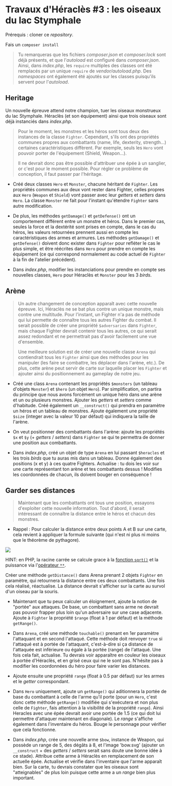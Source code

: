 # Travaux d'Héraclès #3 : les oiseaux du lac Stymphale
 
Prérequis : cloner ce *repository*.

Fais un `composer install`

> Tu remarqueras que les fichiers *composer.json* et *composer.lock* sont déjà présents, et que l'*autoload* est configuré dans *composer.json*. Ainsi, dans *index.php*, les `require` multiples des classes ont été remplacés par un unique `require` de *vendor/autoload.php*. Des *namespaces* ont également été ajoutés sur les classes puisqu'ils servent pour l'*autoload*. 

## Heritage

Un nouvelle épreuve attend notre champion, tuer les oiseaux monstrueux du lac Stymphale. Héraclès (et son équipement) ainsi que trois oiseaux sont déjà instanciés dans *index.php*.

> Pour le moment, les monstres et les héros sont tous deux des instances de la classe `Fighter`. Cependant, s'ils ont des propriétés communes propres aux combattants (name, life, dexterity, strength...) certaines caractéristiques diffèrent. Par exemple, seuls les `Hero` vont pouvoir porter de l'équipement (Shield, Weapon...).
>
> Il ne devrait donc pas être possible d'attribuer une épée à un sanglier, or c'est pour le moment possible. Pour régler ce problème de conception, il faut passer par l'héritage.

- Créé deux classes `Hero` et `Monster`, chacune héritant de `Fighter`. Les propriétés communes aux deux vont rester dans Fighter, celles propres aux `Hero` (`Weapon` et `Shield`) vont passer avec leur *getters* et *setters* dans `Hero`. La classe `Monster` ne fait pour l'instant qu'étendre `Fighter` sans autre modification.
- De plus, les méthodes `getDamage()` et `getDefense()` ont un comportement différent entre un monstre et héros. Dans le premier cas, seules la force et la dextérité sont prises en compte, dans le cas du héros, les valeurs retournées prennent aussi en compte les caractéristiques des armes et armures. Les méthodes `getDamage()` et `getDefense()` doivent donc exister dans `Fighter` pour refléter le cas le plus simple, et être réécrites dans `Hero` pour prendre en compte les équipement (ce qui correspond normalement au code actuel de `Fighter` à la fin de l'atelier précédent).

- Dans *index.php*, modifier les instanciations pour prendre en compte ses nouvelles classes, `Hero` pour Héraclès et `Monster` pour les 3 *birds*.

## Arène

> Un autre changement de conception apparaît avec cette nouvelle épreuve. Ici, Héraclès ne se bat plus contre un unique monstre, mais contre une multitude. Pour l'instant, un Fighter n'a pas de méthode qui lui permette de connaître tous les autres Fighter du combat. Il serait possible de créer une propriété `$adversaries` dans `Fighter`, mais chaque Fighter devrait contenir tous les autres, ce qui serait assez redondant et ne permettrait pas d'avoir facilement une vue d'ensemble. 
>
> Une meilleure solution est de créer une nouvelle classe `Arena` qui contiendrait tous les `Fighter` ainsi que des méthodes pour les manipuler (les faire se combattre, les déplacer dans l'arène, etc.). De plus, cette arène peut servir de carte sur laquelle placer les `Fighter` et ajouter ainsi du positionnement au gameplay de notre jeu. 

- Créé une class `Arena` contenant les propriétés `$monsters` (un tableau d'objets `Monster`) et `$hero` (un objet `Hero`). Par simplification, on partira du principe que nous avons forcément un unique héro dans une arène et un ou plusieurs monstres. 
Ajouter les *getters* et *setters* comme d'habitude. Créé également un `__construct()` qui prendra en paramètre un héros et un tableau de monstres. Ajoute également une propriété `$size` (integer avec la valeur 10 par défaut) qui indiquera la taille de l'arène. 

- On veut positionner des combattants dans l'arène: ajoute les propriétés `$x` et `$y` (+ *getters* / *setters*) dans `Fighter` se qui te permettra de donner une position aux combattants. 

- Dans *index.php*, créé un objet de type `Arena` en lui passant `$heracles` et les trois *birds* que tu auras mis dans un tableau. Donne également des positions (x et y) à ces quatre Fighters. Actualise : tu dois les voir sur une carte représentant ton arène et tes combattants dessus ! Modifies les coordonnées de chacun, ils doivent bouger en conséquence !

## Garder ses distances

> Maintenant que les combattants ont tous une position, essayons d'exploiter cette nouvelle information. Tout d'abord, il serait intéressant de connaître la distance entre le héros et chacun des monstres.

- Rappel : Pour calculer la distance entre deux points A et B sur une carte, cela revient à appliquer la formule suivante (qui n'est ni plus ni moins que le théorème de pythagore).

![](https://wikimedia.org/api/rest_v1/media/math/render/png/b337eb9100bc60a3125751271848230ad2a0d447)

HINT: en PHP, la racine carrée se calcule grace à la [fonction `sqrt()`](https://www.php.net/manual/fr/function.sqrt) et la puissance via l'[opérateur `**`](https://www.php.net/manual/fr/language.operators.arithmetic.php).

Créer une méthode `getDistance()` dans Arena prenant 2 objets `Fighter` en paramètre, qui retournera la distance entre ces deux combattants. Une fois cela réalisé, réactualise. La distance devrait s'afficher sur la carte au survol d'un oiseau par la souris.

- Maintenant que tu peux calculer un éloignement, ajoute la notion de "portée" aux attaques. De base, un combattant sans arme ne devrait pas pouvoir frapper plus loin qu'un adversaire sur une case adjacente. Ajoute à `Fighter` la propriété `$range` (float à 1 par défaut) et la méthode `getRange()`.

- Dans `Arena`, créé une méthode `touchable()` prenant en 1er paramètre l'attaquant et en second l'attaqué. Cette méthode doit renvoyer `true` si l'attaqué est à portée de l'attaquant, c'est-à-dire si ça distance de l'attaquée est inférieure ou égale à la portée (range) de l'attaqué. Une fois cela fait, actualise. Tu devrais voir apparaître en couleur les oiseaux à portée d'Héraclès, et en grisé ceux qui ne le sont pas. N'hésite pas à modifier les coordonnées du héro pour faire varier les distances. 

- Ajoute ensuite une propriété `range` (float à 0.5 par défaut) sur les armes et le *getter* correspondant.

- Dans `Hero` uniquement, ajoute un `getRange()` qui aditionnera la portée de base du combattant à celle de l'arme qu'il porte (pour un `Hero`, c'est donc cette méthode `getRange()` modifiée qui s'exécutera et non plus celle de `Fighter`, fais attention à la visibilité de la propriété `range`). Ainsi Heracles avec une épée devrait avoir une portée de 1.5 (ce qui doit lui permettre d'attaquer maintenant en diagonale). Le *range* s'affiche également dans l'inventaire du héros. Bouge le personnage pour vérifier que cela fonctionne.

- Dans *index.php*, crée une nouvelle arme `$bow`, instance de Weapon, qui possède un range de 5, des dégâts à 8, et l'image 'bow.svg' (ajouter un `__construct` + des *getters* / *setters* serait sans doute une bonne idée à ce stade). Attribue cette arme à Héraclès en remplacement de son actuelle épée. Actualise et vérifie dans l'inventaire que l'arme apparaît bien. 
Sur la carte, tu devrais constater que les oiseaux sont "atteignables" de plus loin puisque cette arme a un *range* bien plus important.
